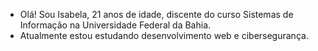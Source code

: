- Olá! Sou Isabela, 21 anos de idade, discente do curso Sistemas de Informação na Universidade Federal da Bahia.
- Atualmente estou estudando desenvolvimento web e cibersegurança.

<!---
isa-sa/isa-sa is a ✨ special ✨ repository because its `README.md` (this file) appears on your GitHub profile.
You can click the Preview link to take a look at your changes.
--->
